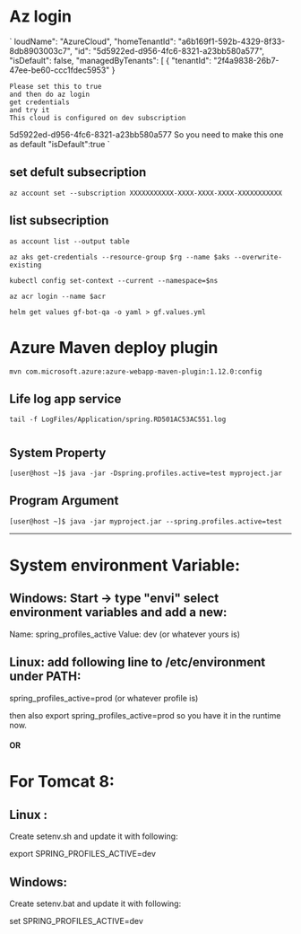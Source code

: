 # Az login
`
loudName": "AzureCloud",
"homeTenantId": "a6b169f1-592b-4329-8f33-8db8903003c7",
"id": "5d5922ed-d956-4fc6-8321-a23bb580a577",
"isDefault": false,
"managedByTenants": [
{
"tenantId": "2f4a9838-26b7-47ee-be60-ccc1fdec5953"
}

    Please set this to true
    and then do az login
    get credentials
    and try it
    This cloud is configured on dev subscription
    
5d5922ed-d956-4fc6-8321-a23bb580a577
    So you need to make this one as default 
    "isDefault":true
`
## set defult subsecription
```
az account set --subscription XXXXXXXXXXX-XXXX-XXXX-XXXX-XXXXXXXXXXX
```
## list subsecription
```
as account list --output table
```
```
az aks get-credentials --resource-group $rg --name $aks --overwrite-existing
```
```
kubectl config set-context --current --namespace=$ns
```
```
az acr login --name $acr
```
```
helm get values gf-bot-qa -o yaml > gf.values.yml
```
# Azure Maven deploy plugin
```
mvn com.microsoft.azure:azure-webapp-maven-plugin:1.12.0:config
```


## Life log app service
```
tail -f LogFiles/Application/spring.RD501AC53AC551.log
```

# 

## System Property
```
[user@host ~]$ java -jar -Dspring.profiles.active=test myproject.jar
```

## Program Argument
```
[user@host ~]$ java -jar myproject.jar --spring.profiles.active=test
```

---


# System environment Variable:

## Windows: Start -> type "envi" select environment variables and add a new: 
Name: spring_profiles_active
Value: dev (or whatever yours is)

## Linux: add following line to /etc/environment under PATH:

spring_profiles_active=prod (or whatever profile is)

then also export spring_profiles_active=prod so you have it in the runtime now.

#### OR

# For Tomcat 8:

## Linux :

Create setenv.sh and update it with following:

export SPRING_PROFILES_ACTIVE=dev

## Windows:

Create setenv.bat and update it with following:

set SPRING_PROFILES_ACTIVE=dev
